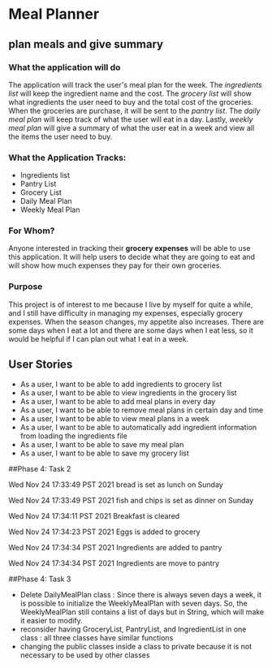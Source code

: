 # Meal Planner
## plan meals and give summary
### What the  application will do
The application will track the user's meal plan for the week. 
The *ingredients list* will keep the ingredient name and the cost. 
The *grocery list* will show what ingredients the user need to buy
and the total cost of the groceries. When the groceries are purchase,
it will be sent to the *pantry list*. The *daily meal plan* will keep 
track of what the user will eat in a day. Lastly, *weekly meal plan* 
will give a summary of what the user eat in a week and view all the
items the user need to buy.

### What the **Application** Tracks:
- Ingredients list
- Pantry List
- Grocery List
- Daily Meal Plan
- Weekly Meal Plan

### For Whom?
Anyone interested in tracking their **grocery expenses** will be able to use 
this application. It will help users to decide what they are going to eat and 
will show how much expenses they pay for their own groceries.

### Purpose
This project is of interest to me because I live by myself for quite a while, 
and I still have difficulty in managing my expenses, especially grocery expenses. 
When the season changes, my appetite also increases. There are some days when 
I eat a lot and there are some days when I eat less, so it would be helpful
if I can plan out what I eat in a week.

## User Stories
- As a user, I want to be able to add ingredients to grocery list
- As a user, I want to be able to view ingredients in the grocery list
- As a user, I want to be able to add meal plans in every day
- As a user, I want to be able to remove meal plans in certain day and time
- As a user, I want to be able to view meal plans in a week
- As a user, I want to be able to automatically add ingredient information from loading the ingredients file
- As a user, I want to be able to save my meal plan
- As a user, I want to be able to save my grocery list

##Phase 4: Task 2

Wed Nov 24 17:33:49 PST 2021
bread is set as lunch on Sunday

Wed Nov 24 17:33:49 PST 2021
fish and chips is set as dinner on Sunday

Wed Nov 24 17:34:11 PST 2021
Breakfast is cleared

Wed Nov 24 17:34:23 PST 2021
Eggs is added to grocery

Wed Nov 24 17:34:34 PST 2021
Ingredients are added to pantry

Wed Nov 24 17:34:34 PST 2021
Ingredients are move to pantry

##Phase 4: Task 3
- Delete DailyMealPlan class : Since there is always seven days a week, it is
possible to initialize the WeeklyMealPlan with seven days. So, the WeeklyMealPlan
still contains a list of days but in String, which will make it easier to modify.
- reconsider having GroceryList, PantryList, and IngredientList in one class : 
all three classes have similar functions
- changing the public classes inside a class to private because it is not necessary
to be used by other classes